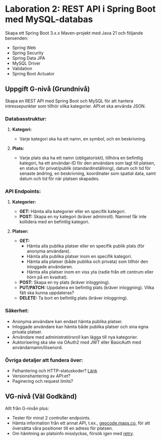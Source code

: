 # Laboration 2: REST API i Spring Boot med MySQL-databas

Skapa ett Spring Boot 3.x.x Maven-projekt med Java 21 och följande beroenden:
- Spring Web
- Spring Security
- Spring Data JPA
- MySQL Driver
- Validation
- Spring Boot Actuator

## Uppgift G-nivå (Grundnivå)
Skapa en REST API med Spring Boot och MySQL för att hantera intressepunkter som tillhör olika kategorier. API:et ska använda JSON.

### Databasstruktur:
1. **Kategori:**
    - Varje kategori ska ha ett namn, en symbol, och en beskrivning.

2. **Plats:**
    - Varje plats ska ha ett namn (obligatoriskt), tillhöra en befintlig kategori, ha ett användar-ID för den användare som lagt till platsen, en status för privat/publik (standardinställning), datum och tid för senaste ändring, en beskrivning, koordinater som spatial data, samt datum och tid för när platsen skapades.

### API Endpoints:
1. **Kategorier:**
    - **GET:** Hämta alla kategorier eller en specifik kategori.
    - **POST:** Skapa en ny kategori (kräver adminroll). Namnet får inte kollidera med en befintlig kategori.

2. **Platser:**
    - **GET:**
        - Hämta alla publika platser eller en specifik publik plats (för anonyma användare).
        - Hämta alla publika platser inom en specifik kategori.
        - Hämta alla platser (både publika och privata) som tillhör den inloggade användaren.
        - Hämta alla platser inom en viss yta (radie från ett centrum eller hörn på en kvadrat).
    - **POST:** Skapa en ny plats (kräver inloggning).
    - **PUT/PATCH:** Uppdatera en befintlig plats (kräver inloggning). Vilka fält ska kunna uppdateras?
    - **DELETE:** Ta bort en befintlig plats (kräver inloggning).

### Säkerhet:
- Anonyma användare kan endast hämta publika platser.
- Inloggade användare kan hämta både publika platser och sina egna privata platser.
- Användare med administratörsroll kan lägga till nya kategorier.
- Auktorisering ska ske via OAuth2 med JWT eller BasicAuth med användarnamn/lösenord.

### Övriga detaljer att fundera över:
- Felhantering och HTTP-statuskoder? [Länk](https://www.baeldung.com/problem-spring-web)
- Versionshantering av API:et?
- Paginering och request limits?

## VG-nivå (Väl Godkänd)
Allt från G-nivån plus:
- Tester för minst 2 controller endpoints.
- Hämta information från ett annat API, t.ex., [geocode.maps.co](https://geocode.maps.co/), för att översätta våra positioner till en adress för platsen.
- Om hämtning av platsinfo misslyckas, försök igen med [retry](https://www.baeldung.com/spring-retry).
